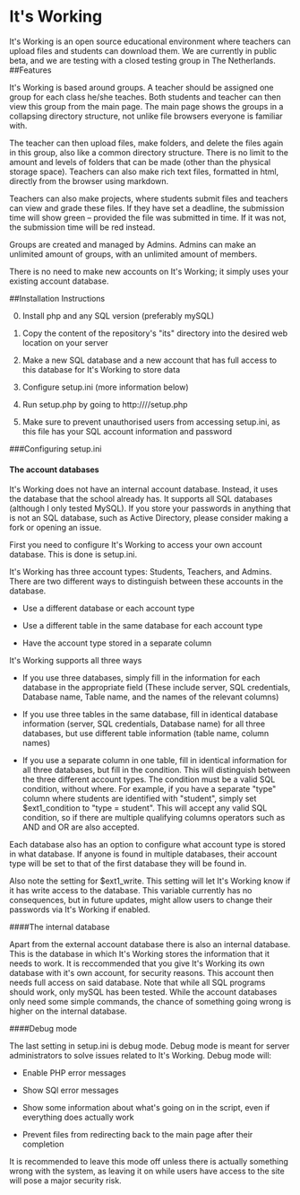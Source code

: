# It's Working
It's Working is an open source educational environment where teachers can upload files and students can download them. 
We are currently in public beta, and we are testing with a closed testing group in The Netherlands.
##Features

It's Working is based around groups. A teacher should be assigned one group for each class he/she teaches. Both students and teacher can then view this group from the main page. The main page shows the groups in a collapsing directory structure, not unlike file browsers everyone is familiar with.

The teacher can then upload files, make folders, and delete the files again in this group, also like a common directory structure. There is no limit to the amount and levels of folders that can be made (other than the physical storage space). Teachers can also make rich text files, formatted in html, directly from the browser using markdown.

Teachers can also make projects, where students submit files and teachers can view and grade these files. If they have set a deadline, the submission time will show green – provided the file was submitted in time. If it was not, the submission time will be red instead. 

Groups are created and managed by Admins. Admins can make an unlimited amount of groups, with an unlimited amount of members. 

There is no need to make new accounts on It's Working; it simply uses your existing account database.

##Installation Instructions

0. Install php and any SQL version (preferably mySQL)

1. Copy the content of the repository's "its" directory into the desired web location on your server

2. Make a new SQL database and a new account that has full access to this database for It's Working to store data

3. Configure setup.ini (more information below)

4. Run setup.php by going to http://<your website>/<directory>/setup.php

5. Make sure to prevent unauthorised users from accessing setup.ini, as this file has your SQL account information and password

###Configuring setup.ini

#### The account databases

It's Working does not have an internal account database. Instead, it uses the database that the school already has. It supports all SQL databases (although I only tested MySQL). If you store your passwords in anything that is not an SQL database, such as Active Directory, please consider making a fork or opening an issue.

First you need to configure It's Working to access your own account database. This is done is setup.ini.

It's Working has three account types: Students, Teachers, and Admins. There are two different ways to distinguish between these accounts in the database. 

- Use a different database or each account type

- Use a different table in the same database for each account type

- Have the account type stored in a separate column

It's Working supports all three ways

- If you use three databases, simply fill in the information for each database in the appropriate field (These include server, SQL credentials, Database name, Table name, and the names of the relevant columns)

- If you use three tables in the same database, fill in identical database information (server, SQL credentials, Database name) for all three databases, but use different table information (table name, column names)

- If you use a separate column in one table, fill in identical information for all three databases, but fill in the condition. This will distinguish between the three different account types. The condition must be a valid SQL condition, without where. For example, if you have a separate "type" column where students are identified with "student", simply set $ext1_condition to "type = student". This will accept any valid SQL condition, so if there are multiple qualifying columns operators such as AND and OR are also accepted.

Each database also has an option to configure what account type is stored in what database. If anyone is found in multiple databases, their account type will be set to that of the first database they will be found in.

Also note the setting for $ext1_write. This setting will let It's Working know if it has write access to the database. This variable currently has no consequences, but in future updates, might allow users to change their passwords via It's Working if enabled.

####The internal database

Apart from the external account database there is also an internal database. This is the database in which It's Working stores the information that it needs to work. It is reccommended that you give It's Working its own database with it's own account, for security reasons. This account then needs full access on said database. Note that while all SQL programs should work, only mySQL has been tested. While the account databases only need some simple commands, the chance of something going wrong is higher on the internal database.

####Debug mode

The last setting in setup.ini is debug mode. Debug mode is meant for server administrators to solve issues related to It's Working. Debug mode will:

- Enable PHP error messages

- Show SQl error messages

- Show some information about what's going on in the script, even if everything does actually work

- Prevent files from redirecting back to the main page after their completion

It is recommended to leave this mode off unless there is actually something wrong with the system, as leaving it on while users have access to the site will pose a major security risk.
